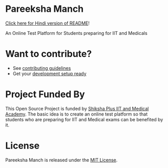 # Pareeksha Manch

[Click here for Hindi version of README](README.hindi.md)!

An Online Test Platform for Students preparing for IIT and Medicals

# Want to contribute?

- See [contributing guidelines](CONTRIBUTING.md)
- Get your [development setup ready](DEVELOPMENT.md)

# Project Funded By

This Open Source Project is funded by [Shiksha Plus IIT and Medical Academy](https://shikshaplusonline.com).
The basic idea is to create an online test platform so that students who are preparing for IIT and Medical exams can be benefited by it.

# License

Pareeksha Manch is released under the [MIT License](LICENSE).

